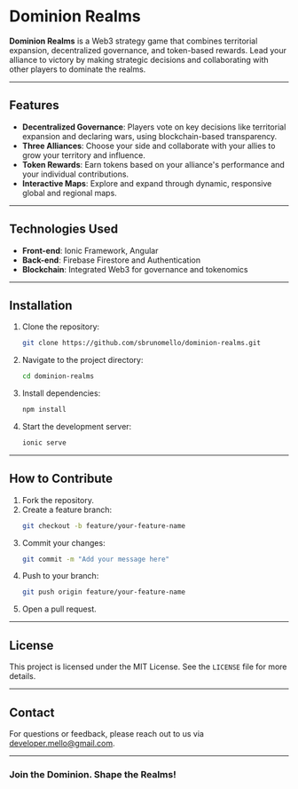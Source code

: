 # Dominion Realms

**Dominion Realms** is a Web3 strategy game that combines territorial expansion, decentralized governance, and token-based rewards. Lead your alliance to victory by making strategic decisions and collaborating with other players to dominate the realms.

---

## Features

- **Decentralized Governance**: Players vote on key decisions like territorial expansion and declaring wars, using blockchain-based transparency.
- **Three Alliances**: Choose your side and collaborate with your allies to grow your territory and influence.
- **Token Rewards**: Earn tokens based on your alliance's performance and your individual contributions.
- **Interactive Maps**: Explore and expand through dynamic, responsive global and regional maps.

---

## Technologies Used

- **Front-end**: Ionic Framework, Angular
- **Back-end**: Firebase Firestore and Authentication
- **Blockchain**: Integrated Web3 for governance and tokenomics

---

## Installation

1. Clone the repository:
   ```bash
   git clone https://github.com/sbrunomello/dominion-realms.git
   ```
2. Navigate to the project directory:
   ```bash
   cd dominion-realms
   ```
3. Install dependencies:
   ```bash
   npm install
   ```
4. Start the development server:
   ```bash
   ionic serve
   ```

---

## How to Contribute

1. Fork the repository.
2. Create a feature branch:
   ```bash
   git checkout -b feature/your-feature-name
   ```
3. Commit your changes:
   ```bash
   git commit -m "Add your message here"
   ```
4. Push to your branch:
   ```bash
   git push origin feature/your-feature-name
   ```
5. Open a pull request.

---

## License

This project is licensed under the MIT License. See the `LICENSE` file for more details.

---

## Contact

For questions or feedback, please reach out to us via [developer.mello@gmail.com](mailto:developer.mello@gmail.com).

---

### Join the Dominion. Shape the Realms!

